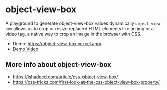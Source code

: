 # object-view-box

A playground to generate object-view-box values dynamically 
`object-view-box` allows us to crop or resize replaced HTML elements like an img or a video tag, 
a native way to crop an image in the browser with CSS.

- Demo: https://object-view-box.vercel.app/
- [Demo Video](https://www.youtube.com/watch?v=kUhJiVOlFqU)

## More info about object-view-box
- https://ishadeed.com/article/css-object-view-box/
- https://css-tricks.com/first-look-at-the-css-object-view-box-property/


